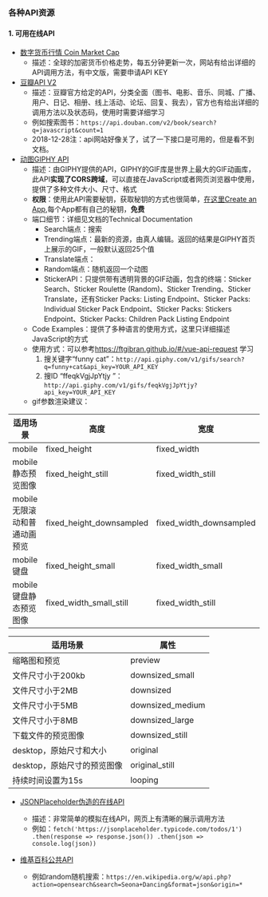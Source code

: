 ### 各种API资源

#### 1. 可用在线API

- [数字货币行情 Coin Market Cap](https://coinmarketcap.com/zh/)
  - 描述：全球的加密货币价格走势，每五分钟更新一次，网站有给出详细的API调用方法，有中文版，需要申请API KEY
- [豆瓣API V2](https://developers.douban.com/wiki/?title=api_v2)
  - 描述：豆瓣官方给定的API，分类全面（图书、电影、音乐、同城、广播、用户、日记、相册、线上活动、论坛、回复、我去），官方也有给出详细的调用方法以及状态码，使用时需要详细学习
  - 例如搜索图书：`https://api.douban.com/v2/book/search?q=javascript&count=1`
  - 2018-12-28注：api网站好像关了，试了一下接口是可用的，但是看不到文档。
- [动图GIPHY API](https://developers.giphy.com/docs/)
  - 描述：由GIPHY提供的API，GIPHY的GIF库是世界上最大的GIF动画库，此API**实现了CORS跨域**，可以直接在JavaScript或者网页浏览器中使用，提供了多种文件大小、尺寸、格式
  - **权限**：使用此API需要秘钥，获取秘钥的方式也很简单，[在这里Create an App](https://developers.giphy.com/),每个App都有自己的秘钥，**免费**
  - 端口细节：详细见文档的Technical Documentation
    - Search端点：搜索
    - Trending端点：最新的资源，由真人编辑。返回的结果是GIPHY首页上展示的GIF，一般默认返回25个值
    - Translate端点：
    - Random端点：随机返回一个动图
    - StickerAPI：只提供带有透明背景的GIF动画，包含的终端：Sticker Search、Sticker Roulette (Random)、Sticker Trending、Sticker Translate，还有Sticker Packs: Listing Endpoint、Sticker Packs: Individual Sticker Pack Endpoint、Sticker Packs: Stickers Endpoint、Sticker Packs: Children Pack Listing Endpoint
  - Code Examples：提供了多种语言的使用方式，这里只详细描述JavaScript的方式
  - 使用方式：可以参考<https://ftgibran.github.io/#/vue-api-request> 学习
    1. 搜关键字“funny cat”：`http://api.giphy.com/v1/gifs/search?q=funny+cat&api_key=YOUR_API_KEY `
    2. 搜ID “ffeqkVgjJpYtjy ”：`http://api.giphy.com/v1/gifs/feqkVgjJpYtjy?api_key=YOUR_API_KEY `
  - gif参数渲染建议：


| 适用场景                         | 高度                     | 宽度                    |
| -------------------------------- | ------------------------ | ----------------------- |
| mobile                       | fixed_height             | fixed_width             |
| mobile静态预览图像           | fixed_height_still       | fixed_width_still       |
| mobile无限滚动和普通动画预览 | fixed_height_downsampled | fixed_width_downsampled |
| mobile键盘                   | fixed_height_small       | fixed_width_small       |
| mobile键盘静态预览图像       | fixed_width_small_still  | fixed_width_still       |

| 适用场景                    | 属性             |
| --------------------------- | ---------------- |
| 缩略图和预览                | preview          |
| 文件尺寸小于200kb           | downsized_small  |
| 文件尺寸小于2MB             | downsized        |
| 文件尺寸小于5MB             | downsized_medium |
| 文件尺寸小于8MB             | downsized_large  |
| 下载文件的预览图像          | downsized_still  |
| desktop，原始尺寸和大小     | original         |
| desktop，原始尺寸的预览图像 | original_still   |
| 持续时间设置为15s           | looping          |

- [JSONPlaceholder伪造的在线API](http://jsonplaceholder.typicode.com/)
  - 描述：非常简单的模拟在线API，网页上有清晰的展示调用方法
  - 例如：`fetch('https://jsonplaceholder.typicode.com/todos/1')
          .then(response => response.json())
          .then(json => console.log(json))`

- [维基百科公共API](https://en.wikipedia.org/w/api.php)
  - 例如random随机搜索：`https://en.wikipedia.org/w/api.php?action=opensearch&search=Seona+Dancing&format=json&origin=*`
       